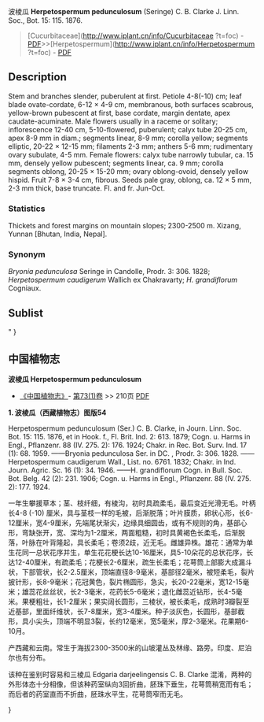 波棱瓜 **Herpetospermum pedunculosum** (Seringe) C. B. Clarke J. Linn. Soc., Bot. 15: 115. 1876.

> [Cucurbitaceae](http://www.iplant.cn/info/Cucurbitaceae ?t=foc) - [PDF](http://iplant.cn/foc/pdf/Cucurbitaceae.pdf)>>[Herpetospermum](http://www.iplant.cn/info/Herpetospermum ?t=foc) - [PDF](http://www.iplant.cn/foc/pdf/Herpetospermum.pdf)

## Description

Stem and branches slender, puberulent at first. Petiole 4-8(-10) cm; leaf blade ovate-cordate, 6-12 × 4-9 cm, membranous, both surfaces scabrous, yellow-brown pubescent at first, base cordate, margin dentate, apex caudate-acuminate. Male flowers usually in a raceme or solitary; inflorescence 12-40 cm, 5-10-flowered, puberulent; calyx tube 20-25 cm, apex 8-9 mm in diam.; segments linear, 8-9 mm; corolla yellow; segments elliptic, 20-22 × 12-15 mm; filaments 2-3 mm; anthers 5-6 mm; rudimentary ovary subulate, 4-5 mm. Female flowers: calyx tube narrowly tubular, ca. 15 mm, densely yellow pubescent; segments linear, ca. 9 mm; corolla segments oblong, 20-25 × 15-20 mm; ovary oblong-ovoid, densely yellow hispid. Fruit 7-8 × 3-4 cm, fibrous. Seeds pale gray, oblong, ca. 12 × 5 mm, 2-3 mm thick, base truncate. Fl. and fr. Jun-Oct.

### Statistics
Thickets and forest margins on mountain slopes; 2300-2500 m. Xizang, Yunnan [Bhutan, India, Nepal].

### Synonym
*Bryonia pedunculosa* Seringe in Candolle, Prodr. 3: 306. 1828; *Herpetospermum caudigerum* Wallich ex Chakravarty; *H. grandiflorum* Cogniaux.

## Sublist
"
}
## 中国植物志

**波棱瓜 Herpetospermum pedunculosum**

* [《中国植物志》](http://www.iplant.cn/frps)- [第73(1)卷](http://www.iplant.cn/frps/vol/73(1)) >> 210页 [PDF](http://www.iplant.cn/frps/pdf/73(1)/210.pdf)

**1. 波棱瓜（西藏植物志）图版54**

Herpetospermum pedunculosum (Ser.) C. B. Clarke, in Journ. Linn. Soc. Bot. 15: 115. 1876, et in Hook. f., Fl. Brit. Ind. 2: 613. 1879; Cogn. u. Harms in Engl., Pflanzenr. 88 (IV. 275. 2): 176. 1924; Chakr. in Rec. Bot. Surv. Ind. 17 (1): 68. 1959. ——Bryonia pedunculosa Ser. in DC. , Prodr. 3: 306. 1828. ——Herpetospermum caudigerum Wall., List. no. 6761. 1832; Chakr. in Ind. Journ. Agric. Sc. 16 (1): 34. 1946. ——H. grandiflorum Cogn. in Bull. Soc. Bot. Belg. 42 (2): 231. 1906; Cogn. u. Harms in Engl., Pflanzenr. 88 (IV. 275. 2): 177. 1924.

一年生攀援草本；茎、枝纤细，有棱沟，初时具疏柔毛，最后变近光滑无毛。叶柄长4-8 (-10) 厘米，具与茎枝一样的毛被，后渐脱落；叶片膜质，卵状心形，长6-12厘米，宽4-9厘米，先端尾状渐尖，边缘具细圆齿，或有不规则的角，基部心形，弯缺张开，宽、深均为1-2厘米，两面粗糙，初时具黄褐色长柔毛，后渐脱落，叶脉在叶背隆起，具长柔毛；卷须2歧，近无毛。雌雄异株。雄花：通常为单生花同一总状花序并生，单生花花梗长达10-16厘米，具5-10朵花的总状花序，长达12-40厘米，有疏柔毛；花梗长2-6厘米，疏生长柔毛；花萼筒上部膨大成漏斗状，下部管状，长2-2.5厘米，顶端直径8-9毫米，基部径2毫米，被短柔毛，裂片披针形，长8-9毫米；花冠黄色，裂片椭圆形，急尖，长20-22毫米，宽12-15毫米；雄蕊花丝丝状，长2-3毫米，花药长5-6毫米；退化雌蕊近钻形，长4-5毫米。果梗粗壮，长1-2厘米；果实阔长圆形，三棱状，被长柔毛，成熟时3瓣裂至近基部，里面纤维状，长7-8厘米，宽3-4厘米。种子淡灰色，长圆形，基部截形，具小尖头，顶端不明显3裂，长约12毫米，宽5毫米，厚2-3毫米。花果期6-10月。

产西藏和云南。常生于海拔2300-3500米的山坡灌丛及林缘、路旁。印度、尼泊尔也有分布。

该种在鉴别时容易和三棱瓜 Edgaria darjeelingensis C. B. Clarke 混淆，两种的外形体态十分相像，但该种药室纵向3回折曲，胚珠下垂生，花萼筒稍宽而有毛；而后者的药室直而不折曲，胚珠水平生，花萼筒窄而无毛。

}